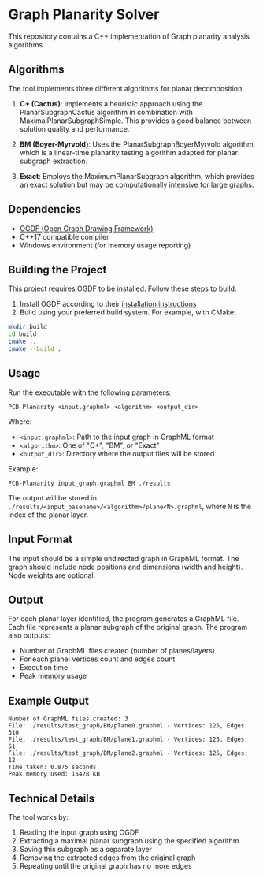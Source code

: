 # Graph Planarity Solver

This repository contains a C++ implementation of Graph planarity analysis algorithms.

## Algorithms

The tool implements three different algorithms for planar decomposition:

1. **C+ (Cactus)**: Implements a heuristic approach using the PlanarSubgraphCactus algorithm in combination with MaximalPlanarSubgraphSimple. This provides a good balance between solution quality and performance.

2. **BM (Boyer-Myrvold)**: Uses the PlanarSubgraphBoyerMyrvold algorithm, which is a linear-time planarity testing algorithm adapted for planar subgraph extraction.

3. **Exact**: Employs the MaximumPlanarSubgraph algorithm, which provides an exact solution but may be computationally intensive for large graphs.

## Dependencies

- [OGDF (Open Graph Drawing Framework)](https://ogdf.uos.de/)
- C++17 compatible compiler
- Windows environment (for memory usage reporting)

## Building the Project

This project requires OGDF to be installed. Follow these steps to build:

1. Install OGDF according to their [installation instructions](https://ogdf.github.io/doc/ogdf/md_doc_2build.html)
2. Build using your preferred build system. For example, with CMake:

```bash
mkdir build
cd build
cmake ..
cmake --build .
```

## Usage

Run the executable with the following parameters:

```
PCB-Planarity <input.graphml> <algorithm> <output_dir>
```

Where:
- `<input.graphml>`: Path to the input graph in GraphML format
- `<algorithm>`: One of "C+", "BM", or "Exact"
- `<output_dir>`: Directory where the output files will be stored

Example:
```
PCB-Planarity input_graph.graphml BM ./results
```

The output will be stored in `./results/<input_basename>/<algorithm>/plane<N>.graphml`, where `N` is the index of the planar layer.

## Input Format

The input should be a simple undirected graph in GraphML format. The graph should include node positions and dimensions (width and height). Node weights are optional.

## Output

For each planar layer identified, the program generates a GraphML file. Each file represents a planar subgraph of the original graph. The program also outputs:

- Number of GraphML files created (number of planes/layers)
- For each plane: vertices count and edges count
- Execution time
- Peak memory usage

## Example Output

```
Number of GraphML files created: 3
File: ./results/test_graph/BM/plane0.graphml - Vertices: 125, Edges: 310
File: ./results/test_graph/BM/plane1.graphml - Vertices: 125, Edges: 51
File: ./results/test_graph/BM/plane2.graphml - Vertices: 125, Edges: 12
Time taken: 0.875 seconds
Peak memory used: 15428 KB
```

## Technical Details

The tool works by:
1. Reading the input graph using OGDF
2. Extracting a maximal planar subgraph using the specified algorithm
3. Saving this subgraph as a separate layer
4. Removing the extracted edges from the original graph
5. Repeating until the original graph has no more edges
